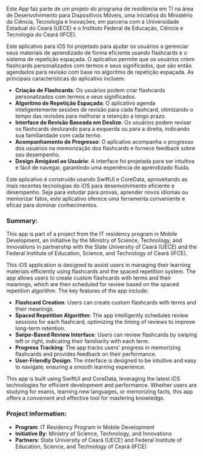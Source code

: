 

Este App faz parte de um projeto do programa de residência em TI na área de Desenvolvimento para Dispositivos Móveis, uma iniciativa do Ministério da Ciência, Tecnologia e Inovações, em parceria com a Universidade Estadual do Ceará (UECE) e o Instituto Federal de Educação, Ciência e Tecnologia do Ceará (IFCE).

Este aplicativo para iOS foi projetado para ajudar os usuários a gerenciar seus materiais de aprendizado de forma eficiente usando flashcards e o sistema de repetição espaçada. O aplicativo permite que os usuários criem flashcards personalizados com termos e seus significados, que são então agendados para revisão com base no algoritmo de repetição espaçada. As principais características do aplicativo incluem:

- **Criação de Flashcards**: Os usuários podem criar flashcards personalizados com termos e seus significados.
- **Algoritmo de Repetição Espaçada**: O aplicativo agenda inteligentemente sessões de revisão para cada flashcard, otimizando o tempo das revisões para melhorar a retenção a longo prazo.
- **Interface de Revisão Baseada em Deslize**: Os usuários podem revisar os flashcards deslizando para a esquerda ou para a direita, indicando sua familiaridade com cada termo.
- **Acompanhamento de Progresso**: O aplicativo acompanha o progresso dos usuários na memorização dos flashcards e fornece feedback sobre seu desempenho.
- **Design Amigável ao Usuário**: A interface foi projetada para ser intuitiva e fácil de navegar, garantindo uma experiência de aprendizado fluida.

Este aplicativo é construído usando SwiftUI e CoreData, aproveitando as mais recentes tecnologias do iOS para desenvolvimento eficiente e desempenho. Seja para estudar para provas, aprender novos idiomas ou memorizar fatos, este aplicativo oferece uma ferramenta conveniente e eficaz para dominar conhecimentos.







### Summary:

This app is part of a project from the IT residency program in Mobile Development, an initiative by the Ministry of Science, Technology, and Innovations in partnership with the State University of Ceará (UECE) and the Federal Institute of Education, Science, and Technology of Ceará (IFCE).

This iOS application is designed to assist users in managing their learning materials efficiently using flashcards and the spaced repetition system. The app allows users to create custom flashcards with terms and their meanings, which are then scheduled for review based on the spaced repetition algorithm. The key features of the app include:

- **Flashcard Creation**: Users can create custom flashcards with terms and their meanings.
- **Spaced Repetition Algorithm**: The app intelligently schedules review sessions for each flashcard, optimizing the timing of reviews to improve long-term retention.
- **Swipe-Based Review Interface**: Users can review flashcards by swiping left or right, indicating their familiarity with each term.
- **Progress Tracking**: The app tracks users' progress in memorizing flashcards and provides feedback on their performance.
- **User-Friendly Design**: The interface is designed to be intuitive and easy to navigate, ensuring a smooth learning experience.

This app is built using SwiftUI and CoreData, leveraging the latest iOS technologies for efficient development and performance. Whether users are studying for exams, learning new languages, or memorizing facts, this app offers a convenient and effective tool for mastering knowledge.

### Project Information:

- **Program**: IT Residency Program in Mobile Development
- **Initiative By**: Ministry of Science, Technology, and Innovations
- **Partners**: State University of Ceará (UECE) and Federal Institute of Education, Science, and Technology of Ceará (IFCE)

